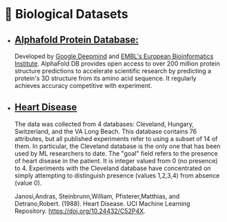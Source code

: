 # 🧬 Biological Datasets

* ## [Alphafold Protein Database:](https://alphafold.ebi.ac.uk/)

  Developed by [Google Deepmind](https://deepmind.com/) and [EMBL's European Bioinformatics Institute](https://www.ebi.ac.uk/). AlphaFold DB provides open access to over 200 million protein structure predictions to accelerate scientific research by predicting a protein's 3D structure from its amino acid sequence. It regularly achieves accuracy competitive with experiment.

* ## [Heart Disease](https://archive.ics.uci.edu/dataset/45/heart+disease)
  The data was collected from 4 databases: Cleveland, Hungary, Switzerland, and the VA Long Beach.
  This database contains 76 attributes, but all published experiments refer to using a subset of 14 of them.  In particular, the Cleveland database is the only one that has been used by ML researchers to date.  The "goal" field refers to the presence of heart disease in the patient.  It is integer valued from 0 (no presence) to 4. Experiments with the Cleveland database have concentrated on simply attempting to distinguish presence (values 1,2,3,4) from absence (value 0).
  
  Janosi,Andras, Steinbrunn,William, Pfisterer,Matthias, and Detrano,Robert. (1988). Heart Disease. UCI Machine Learning Repository. https://doi.org/10.24432/C52P4X.
